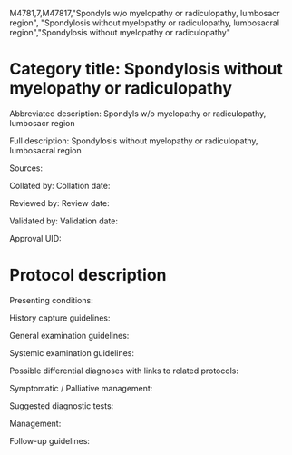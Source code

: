 M4781,7,M47817,"Spondyls w/o myelopathy or radiculopathy, lumbosacr region", "Spondylosis without myelopathy or radiculopathy, lumbosacral region","Spondylosis without myelopathy or radiculopathy"
# Category title: Spondylosis without myelopathy or radiculopathy

Abbreviated description: Spondyls w/o myelopathy or radiculopathy, lumbosacr region

Full description: Spondylosis without myelopathy or radiculopathy, lumbosacral region

Sources:

Collated by:
Collation date:

Reviewed by:
Review date:

Validated by:
Validation date:

Approval UID:

# Protocol description

Presenting conditions:

History capture guidelines:

General examination guidelines:

Systemic examination guidelines:

Possible differential diagnoses with links to related protocols:

Symptomatic / Palliative management:

Suggested diagnostic tests:

Management:

Follow-up guidelines:

